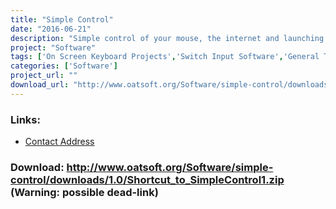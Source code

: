 ```yaml
---
title: "Simple Control"
date: "2016-06-21"
description: "Simple control of your mouse, the internet and launching of other programs. Designed for use with a switch and for someone who just wants access to the simple things.  SAW selection sets - so needs SAW installed to run."
project: "Software"
tags: ['On Screen Keyboard Projects','Switch Input Software','General Tools','Using the Mouse','Accessing the Web','Alternative Access', 'Possible-404']
categories: ['Software']
project_url: ""
download_url: "http://www.oatsoft.org/Software/simple-control/downloads/1.0/Shortcut_to_SimpleControl1.zip"
---
```



### Links:
- <a href="mailto:simon.judge@nhs.net">Contact Address</a>

### Download: http://www.oatsoft.org/Software/simple-control/downloads/1.0/Shortcut_to_SimpleControl1.zip (Warning: possible dead-link)